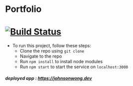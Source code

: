# Portfolio

# [![Build Status](https://travis-ci.org/johnswong14/johnswong14.github.io-portfolio.svg?branch=master)](https://travis-ci.org/johnswong14/johnswong14.github.io-portfolio)

-   To run this project, follow these steps:
    -   Clone the repo using `git clone`
    -   Navigate to the repo
    -   Run `npm install` to install node modules
    -   Run `npm start` to start the service on `localhost:3000`

##### deployed app : https://johnsonwong.dev
